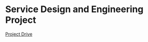 # Service Design and Engineering Project

[Project Drive](https://drive.google.com/drive/folders/1NWlMRPm5GTGc0NK7lMR7xTtEHwBBa3tu?usp=sharing)